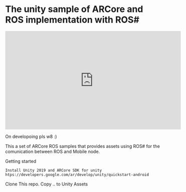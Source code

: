 # The unity sample of ARCore and ROS implementation with ROS#

<iframe width="560" height="315" src="https://www.youtube.com/embed/dQw4w9WgXcQ" frameborder="0" allow="autoplay; encrypted-media" allowfullscreen></iframe>

On developoing pls w8 :)

This a set of ARCore ROS samples that provides assets using ROS#  for the comunication between ROS and Mobile node.

Getting started
```
Install Unity 2019 and ARCore SDK for unity
htps://developers.google.com/ar/develop/unity/quickstart-android
```
Clone This repo. Copy .. to Unity Assets
